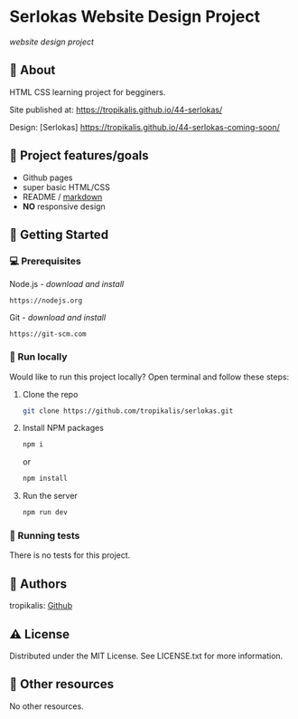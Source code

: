 # Serlokas Website Design Project

_website design project_


## 🌟 About
HTML CSS learning project for begginers. 

Site published at: https://tropikalis.github.io/44-serlokas/

Design: [Serlokas] https://tropikalis.github.io/44-serlokas-coming-soon/

## 🎯 Project features/goals

- Github pages
- super basic HTML/CSS
- README / [markdown](https://docs.github.com/en/get-started/writing-on-github/getting-started-with-writing-and-formatting-on-github/basic-writing-and-formatting-syntax)
- **NO** responsive design

## 🧰 Getting Started

### 💻 Prerequisites

Node.js - _download and install_

```
https://nodejs.org
```

Git - _download and install_

```
https://git-scm.com
```

### 🏃 Run locally

Would like to run this project locally? Open terminal and follow these steps:

1. Clone the repo
    ```sh
    git clone https://github.com/tropikalis/serlokas.git
    ```
2. Install NPM packages
    ```sh
    npm i
    ```
    or
    ```sh
    npm install
    ```
3. Run the server
    ```sh
    npm run dev
    ```
### 🧪 Running tests

There is no tests for this project.

## 🎅 Authors

tropikalis: [Github](https://github.com/tropikalis)

## ⚠️ License

Distributed under the MIT License. See LICENSE.txt for more information.

## 🔗 Other resources

No other resources.


